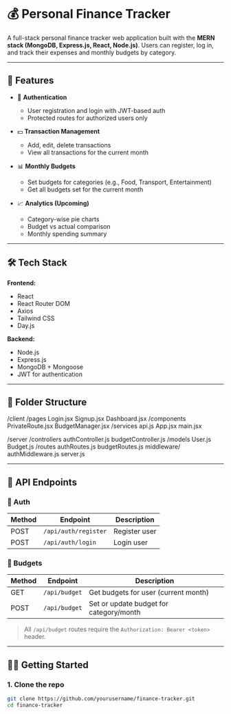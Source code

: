 # 💰 Personal Finance Tracker

A full-stack personal finance tracker web application built with the **MERN stack (MongoDB, Express.js, React, Node.js)**. Users can register, log in, and track their expenses and monthly budgets by category.

---

## 🚀 Features

- 🔐 **Authentication**

  - User registration and login with JWT-based auth
  - Protected routes for authorized users only

- 💵 **Transaction Management**

  - Add, edit, delete transactions
  - View all transactions for the current month

- 📊 **Monthly Budgets**

  - Set budgets for categories (e.g., Food, Transport, Entertainment)
  - Get all budgets set for the current month

- 📈 **Analytics (Upcoming)**
  - Category-wise pie charts
  - Budget vs actual comparison
  - Monthly spending summary

---

## 🛠️ Tech Stack

**Frontend:**

- React
- React Router DOM
- Axios
- Tailwind CSS
- Day.js

**Backend:**

- Node.js
- Express.js
- MongoDB + Mongoose
- JWT for authentication

---

## 📁 Folder Structure

/client
/pages
Login.jsx
Signup.jsx
Dashboard.jsx
/components
PrivateRoute.jsx
BudgetManager.jsx
/services
api.js
App.jsx
main.jsx

/server
/controllers
authController.js
budgetController.js
/models
User.js
Budget.js
/routes
authRoutes.js
budgetRoutes.js
middleware/
authMiddleware.js
server.js

---

## 🧪 API Endpoints

### 🔐 Auth

| Method | Endpoint             | Description   |
| ------ | -------------------- | ------------- |
| POST   | `/api/auth/register` | Register user |
| POST   | `/api/auth/login`    | Login user    |

### 💸 Budgets

| Method | Endpoint      | Description                             |
| ------ | ------------- | --------------------------------------- |
| GET    | `/api/budget` | Get budgets for user (current month)    |
| POST   | `/api/budget` | Set or update budget for category/month |

> All `/api/budget` routes require the `Authorization: Bearer <token>` header.

---

## 🧑‍💻 Getting Started

### 1. Clone the repo

```bash
git clone https://github.com/yourusername/finance-tracker.git
cd finance-tracker
```

